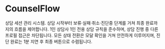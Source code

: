 # CounselFlow
상담 세션 관리 시스템. 상담 시작부터 보류·실패·취소·진단중 단계를 거쳐 최종 완료까지의 흐름을 제어합니다. 1인 상담사 1인 전용 상담 규칙을 준수하며, 상담 진행 중 다른 프로필 접근은 차단됩니다. 모든 상태 전환은 모달 확인을 거쳐 안전하게 이루어지며, 진단 완료는 1분 지연 후 최종 버튼으로 수렴됩니다.
